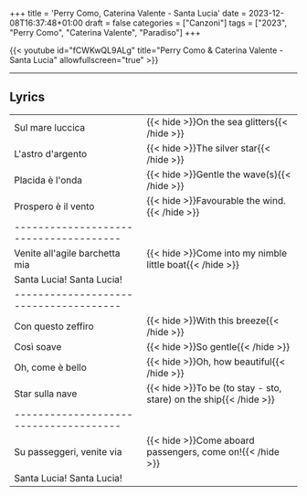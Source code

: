 +++
title = 'Perry Como, Caterina Valente - Santa Lucia'
date = 2023-12-08T16:37:48+01:00
draft = false
categories = ["Canzoni"]
tags = ["2023", "Perry Como", "Caterina Valente", "Paradiso"]
+++

{{< youtube id="fCWKwQL9ALg" title="Perry Como & Caterina Valente - Santa Lucia" allowfullscreen="true" >}}

***

## Lyrics

| | |
|------------|-----------|
| Sul mare luccica | {{< hide >}}On the sea glitters{{< /hide >}} |
| L'astro d'argento | {{< hide >}}The silver star{{< /hide >}} |
| Placida è l'onda | {{< hide >}}Gentle the wave(s){{< /hide >}} |
| Prospero è il vento | {{< hide >}}Favourable the wind.{{< /hide >}} |
| -------------------------------------- |
| Venite all'agile barchetta mia | {{< hide >}}Come into my nimble little boat{{< /hide >}} |
| Santa Lucia! Santa Lucia! | |
| -------------------------------------- |
| Con questo zeffiro | {{< hide >}}With this breeze{{< /hide >}} |
| Così soave | {{< hide >}}So gentle{{< /hide >}} |
| Oh, come è bello | {{< hide >}}Oh, how beautiful{{< /hide >}} |
| Star sulla nave | {{< hide >}}To be (to stay - sto, stare) on the ship{{< /hide >}} |
| -------------------------------------- |
| Su passeggeri, venite via | {{< hide >}}Come aboard passengers, come on!{{< /hide >}} |
| Santa Lucia! Santa Lucia! | |
